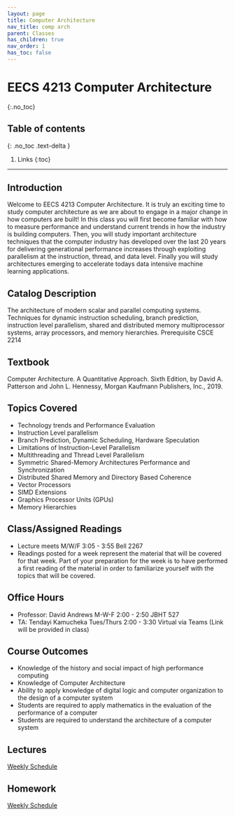 ```yaml
---
layout: page
title: Computer Architecture
nav_title: comp arch
parent: Classes
has_children: true
nav_order: 1
has_toc: false
---
```


# EECS 4213 Computer Architecture
{:.no_toc}

## Table of contents
{: .no_toc .text-delta }

1. Links
{:toc}

---

## Introduction

Welcome to EECS 4213 Computer Architecture. It is truly an exciting time to study computer architecture as we are about to engage in a major change in how computers are built! In this class you will first become familiar with how to measure performance and understand current trends in how the industry is building computers. Then, you will study important architecture techniques that the computer industry has developed over the last 20 years for delivering generational performance increases through exploiting parallelism at the instruction, thread, and data level.  Finally you will study architectures emerging to accelerate todays data intensive machine learning applications. 

## Catalog Description

The architecture of modern scalar and parallel computing systems. Techniques for dynamic instruction scheduling, branch prediction, instruction level parallelism, shared and distributed memory multiprocessor systems, array processors, and memory hierarchies. Prerequisite CSCE 2214

## Textbook
Computer Architecture. A Quantitative Approach. Sixth Edition, by David A. Patterson and John L. Hennessy, Morgan Kaufmann Publishers, Inc., 2019.

## Topics Covered
- Technology trends and Performance Evaluation
- Instruction Level parallelism
- Branch Prediction, Dynamic Scheduling, Hardware Speculation
- Limitations of Instruction-Level Parallelism
- Multithreading and Thread Level Parallelism
- Symmetric Shared-Memory Architectures Performance and Synchronization
- Distributed Shared Memory and Directory Based Coherence
- Vector Processors
- SIMD Extensions
- Graphics Processor Units (GPUs)
- Memory Hierarchies

## Class/Assigned Readings
- Lecture meets M/W/F 3:05 - 3:55 Bell 2267
- Readings posted for a week represent the material that will be covered for that week. Part of your preparation for the week is to have performed a first reading of the material in order to familiarize yourself with the topics that will be covered.

## Office Hours
- Professor: David Andrews M-W-F 2:00 - 2:50 JBHT 527
- TA:  Tendayi Kamucheka Tues/Thurs 2:00 - 3:30 Virtual via Teams (Link will be provided in class)

## Course Outcomes
- Knowledge of the history and social impact of high performance computing
- Knowledge of Computer Architecture
- Ability to apply knowledge of digital logic and computer organization to the design of a computer system
- Students are required to apply mathematics in the evaluation of the performance of a computer
- Students are required to understand the architecture of a computer system

## Lectures
[Weekly Schedule](./schedule)

## Homework
[Weekly Schedule](./schedule)
